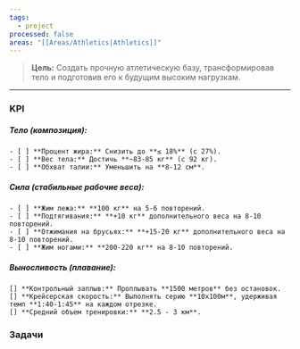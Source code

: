 ```yaml
---
tags:
  - project
processed: false
areas: "[[Areas/Athletics|Athletics]]"
---
```

> **Цель:** Создать прочную атлетическую базу, трансформировав тело и подготовив его к будущим высоким нагрузкам.
---

### KPI

##### Тело (композиция):
	- [ ] **Процент жира:** Снизить до **≤ 18%** (с 27%).
	- [ ] **Вес тела:** Достичь **~83-85 кг** (с 92 кг).
	- [ ] **Обхват талии:** Уменьшить на **8-12 см**.

##### Сила (стабильные рабочие веса):
	- [ ] **Жим лежа:** **100 кг** на 5-6 повторений.
	- [ ] **Подтягивания:** **+10 кг** дополнительного веса на 8-10 повторений.
	- [ ] **Отжимания на брусьях:** **+15-20 кг** дополнительного веса на 8-10 повторений.
	- [ ] **Жим ногами:** **200-220 кг** на 8-10 повторений.

##### Выносливость (плавание):
	[] **Контрольный заплыв:** Проплывать **1500 метров** без остановок.
	[] **Крейсерская скорость:** Выполнять серию **10х100м**, удерживая темп **1:40-1:45** на каждом отрезке.
	[] **Средний объем тренировки:** **2.5 - 3 км**.


### Задачи